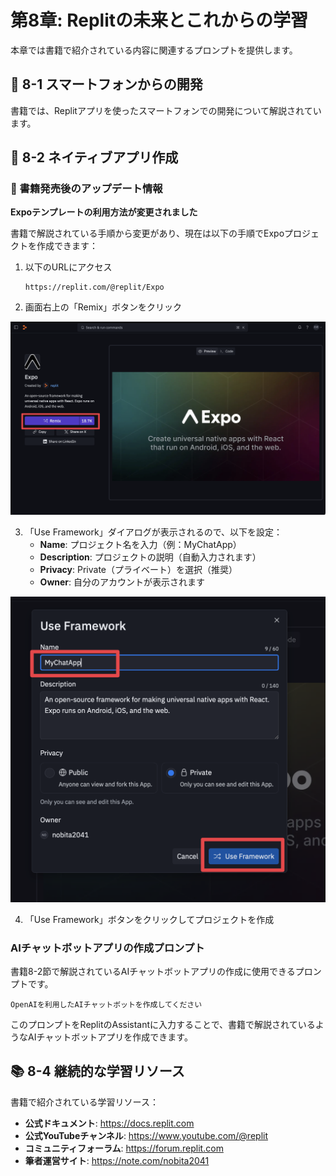 # 第8章: Replitの未来とこれからの学習

本章では書籍で紹介されている内容に関連するプロンプトを提供します。

## 📱 8-1 スマートフォンからの開発

書籍では、Replitアプリを使ったスマートフォンでの開発について解説されています。

## 📱 8-2 ネイティブアプリ作成

### 📝 書籍発売後のアップデート情報

**Expoテンプレートの利用方法が変更されました**

書籍で解説されている手順から変更があり、現在は以下の手順でExpoプロジェクトを作成できます：

1. 以下のURLにアクセス
   ```
   https://replit.com/@replit/Expo
   ```

2. 画面右上の「Remix」ボタンをクリック

![Expo テンプレートのRemix画面](Outputs/img/cursor-clipboard-paste-example.png)

3. 「Use Framework」ダイアログが表示されるので、以下を設定：
   - **Name**: プロジェクト名を入力（例：MyChatApp）
   - **Description**: プロジェクトの説明（自動入力されます）
   - **Privacy**: Private（プライベート）を選択（推奨）
   - **Owner**: 自分のアカウントが表示されます

![Expo プロジェクト設定ダイアログ](Outputs/img/expo-remix-dialog.png)

4. 「Use Framework」ボタンをクリックしてプロジェクトを作成

### AIチャットボットアプリの作成プロンプト

書籍8-2節で解説されているAIチャットボットアプリの作成に使用できるプロンプトです。

```
OpenAIを利用したAIチャットボットを作成してください
```

このプロンプトをReplitのAssistantに入力することで、書籍で解説されているようなAIチャットボットアプリを作成できます。


## 📚 8-4 継続的な学習リソース

書籍で紹介されている学習リソース：

- **公式ドキュメント**: https://docs.replit.com
- **公式YouTubeチャンネル**: https://www.youtube.com/@replit
- **コミュニティフォーラム**: https://forum.replit.com
- **筆者運営サイト**: https://note.com/nobita2041
